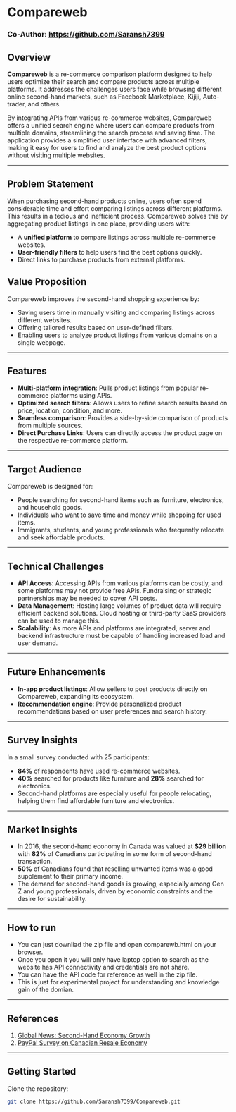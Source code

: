 # Compareweb

### Co-Author: https://github.com/Saransh7399

## Overview
**Compareweb** is a re-commerce comparison platform designed to help users optimize their search and compare products across multiple platforms. It addresses the challenges users face while browsing different online second-hand markets, such as Facebook Marketplace, Kijiji, Auto-trader, and others.

By integrating APIs from various re-commerce websites, Compareweb offers a unified search engine where users can compare products from multiple domains, streamlining the search process and saving time. The application provides a simplified user interface with advanced filters, making it easy for users to find and analyze the best product options without visiting multiple websites.

---

## Problem Statement
When purchasing second-hand products online, users often spend considerable time and effort comparing listings across different platforms. This results in a tedious and inefficient process. Compareweb solves this by aggregating product listings in one place, providing users with:
- A **unified platform** to compare listings across multiple re-commerce websites.
- **User-friendly filters** to help users find the best options quickly.
- Direct links to purchase products from external platforms.

## Value Proposition
Compareweb improves the second-hand shopping experience by:
- Saving users time in manually visiting and comparing listings across different websites.
- Offering tailored results based on user-defined filters.
- Enabling users to analyze product listings from various domains on a single webpage.

---

## Features
- **Multi-platform integration**: Pulls product listings from popular re-commerce platforms using APIs.
- **Optimized search filters**: Allows users to refine search results based on price, location, condition, and more.
- **Seamless comparison**: Provides a side-by-side comparison of products from multiple sources.
- **Direct Purchase Links**: Users can directly access the product page on the respective re-commerce platform.

---

## Target Audience
Compareweb is designed for:
- People searching for second-hand items such as furniture, electronics, and household goods.
- Individuals who want to save time and money while shopping for used items.
- Immigrants, students, and young professionals who frequently relocate and seek affordable products.

---

## Technical Challenges
- **API Access**: Accessing APIs from various platforms can be costly, and some platforms may not provide free APIs. Fundraising or strategic partnerships may be needed to cover API costs.
- **Data Management**: Hosting large volumes of product data will require efficient backend solutions. Cloud hosting or third-party SaaS providers can be used to manage this.
- **Scalability**: As more APIs and platforms are integrated, server and backend infrastructure must be capable of handling increased load and user demand.

---

## Future Enhancements
- **In-app product listings**: Allow sellers to post products directly on Compareweb, expanding its ecosystem.
- **Recommendation engine**: Provide personalized product recommendations based on user preferences and search history.

---

## Survey Insights
In a small survey conducted with 25 participants:
- **84%** of respondents have used re-commerce websites.
- **40%** searched for products like furniture and **28%** searched for electronics.
- Second-hand platforms are especially useful for people relocating, helping them find affordable furniture and electronics.

---

## Market Insights
- In 2016, the second-hand economy in Canada was valued at **$29 billion** with **82%** of Canadians participating in some form of second-hand transaction.
- **50%** of Canadians found that reselling unwanted items was a good supplement to their primary income.
- The demand for second-hand goods is growing, especially among Gen Z and young professionals, driven by economic constraints and the desire for sustainability.

---

## How to run
- You can just downliad the zip file and open comparewb.html on your browser.
- Once you open it you will only have laptop option to search as the website has API connectivity and credentials are not share.
- You can have the API code for reference as well in the zip file.
- This is just for experimental project for understanding and knowledge gain of the domian.

---

## References
1. [Global News: Second-Hand Economy Growth](https://globalnews.ca/news/3308108/nearly-two-billion-items-changed-hands-in-2016-as-second-hand-economy-continues-to-grow/)
2. [PayPal Survey on Canadian Resale Economy](https://www.newswire.ca/news-releases/paypal-survey-reveals-canadians-could-make-an-estimated-571-on-average-from-pre-loved-items-in-their-home-804969086.html)

---

## Getting Started
Clone the repository:
```bash
git clone https://github.com/Saransh7399/Compareweb.git

